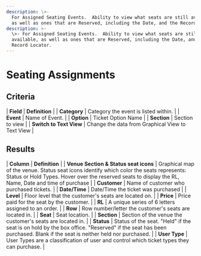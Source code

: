 ```yaml
---
description: \>-
  For Assigned Seating Events.  Ability to view what seats are still available,
  as well as ones that are Reserved, including the Date, and the Record Locator.
description: >-
  \>- For Assigned Seating Events.  Ability to view what seats are still
  available, as well as ones that are Reserved, including the Date, and the
  Record Locator.
---
```


# Seating Assignments

## Criteria

| **Field** | **Definition** |
| **Category** | Category the event is listed within. |
| **Event** | Name of Event. |
| **Option** | Ticket Option Name |
| **Section** | Section to view |
| **Switch to Text View** | Change the data from Graphical View to Text View |

## Results

| **Column** | **Definition** |
| **Venue Section & Status seat icons** | Graphical map of the venue. Status seat icons identify which color the seats represents: Status or Hold Types. Hover over the reserved seats to display the RL, Name, Date and time of purchase |
| **Customer** | Name of customer who purchased tickets. |
| **Date/Time** | Date/Time the ticket was purchased |
| **Level** | Floor level that the customer's seats are located on. |
| **Price** | Price paid for the seat by the customer. |
| **RL** | A unique series of 6 letters assigned to an order. |
| **Row** | Row number/letter the customer's seats are located in. |
| **Seat** | Seat location. |
| **Section** | Section of the venue the customer's seats are located in. |
| **Status** | Status of the seat. "Held" if the seat is on hold by the box office. "Reserved" if the seat has been purchased. Blank if the seat is neither held nor purchased. |
| **User Type** | User Types are a classification of user and control which ticket types they can purchase. |
